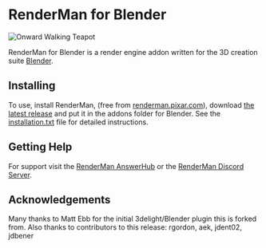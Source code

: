 # RenderMan for Blender

![Onward Walking Teapot](docs/images/onward_walking_teapot_rfb.jpeg)

RenderMan for Blender is a render engine addon written for the 3D creation suite [Blender](https://www.blender.org/).

## Installing

To use, install RenderMan, (free from [renderman.pixar.com](https://renderman.pixar.com/store/intro)), download [the latest release](https://github.com/prman-pixar/RenderManForBlender/releases) and put it in the addons folder for Blender. See the [installation.txt](installation.txt) file for detailed instructions.

## Getting Help

For support visit the [RenderMan AnswerHub](https://renderman.pixar.com/answers/) or the [RenderMan Discord Server](https://discord.com/invite/renderman).

## Acknowledgements

Many thanks to Matt Ebb for the initial 3delight/Blender plugin this is forked from.
Also thanks to contributors to this release: rgordon, aek, jdent02, jdbener
